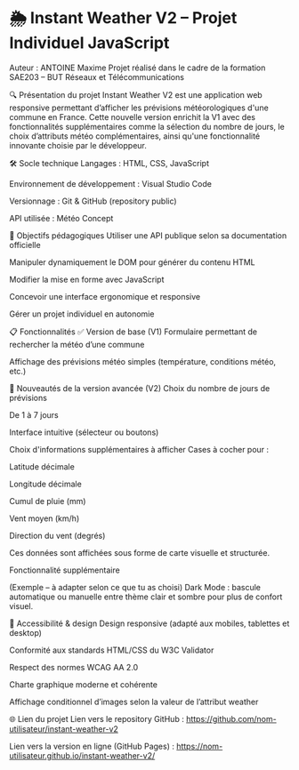 # 🌦️ Instant Weather V2 – Projet Individuel JavaScript
Auteur : ANTOINE Maxime 
Projet réalisé dans le cadre de la formation SAE203 – BUT Réseaux et Télécommunications

🔍 Présentation du projet
Instant Weather V2 est une application web responsive permettant d’afficher les prévisions météorologiques d'une commune en France. 
Cette nouvelle version enrichit la V1 avec des fonctionnalités supplémentaires comme la sélection du nombre de jours, le choix d’attributs météo complémentaires, ainsi qu'une fonctionnalité innovante choisie par le développeur.

🛠️ Socle technique
Langages : HTML, CSS, JavaScript

Environnement de développement : Visual Studio Code

Versionnage : Git & GitHub (repository public)

API utilisée : Météo Concept

🎯 Objectifs pédagogiques
Utiliser une API publique selon sa documentation officielle

Manipuler dynamiquement le DOM pour générer du contenu HTML

Modifier la mise en forme avec JavaScript

Concevoir une interface ergonomique et responsive

Gérer un projet individuel en autonomie

📋 Fonctionnalités
✅ Version de base (V1)
Formulaire permettant de rechercher la météo d’une commune

Affichage des prévisions météo simples (température, conditions météo, etc.)

🚀 Nouveautés de la version avancée (V2)
Choix du nombre de jours de prévisions

De 1 à 7 jours

Interface intuitive (sélecteur ou boutons)

Choix d'informations supplémentaires à afficher
Cases à cocher pour :

Latitude décimale

Longitude décimale

Cumul de pluie (mm)

Vent moyen (km/h)

Direction du vent (degrés)

Ces données sont affichées sous forme de carte visuelle et structurée.

Fonctionnalité supplémentaire

(Exemple – à adapter selon ce que tu as choisi)
Dark Mode : bascule automatique ou manuelle entre thème clair et sombre pour plus de confort visuel.

📱 Accessibilité & design
Design responsive (adapté aux mobiles, tablettes et desktop)

Conformité aux standards HTML/CSS du W3C Validator

Respect des normes WCAG AA 2.0

Charte graphique moderne et cohérente

Affichage conditionnel d’images selon la valeur de l’attribut weather

🌐 Lien du projet
Lien vers le repository GitHub : https://github.com/nom-utilisateur/instant-weather-v2

Lien vers la version en ligne (GitHub Pages) : https://nom-utilisateur.github.io/instant-weather-v2/

